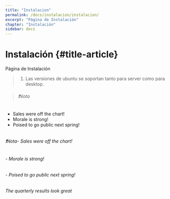 ```yaml
---
title: "Instalacion"
permalink: /docs/instalacion/instalacion/
excerpt: "Página de Instalación"
chapter: "Instalación" 
sidebar: docs
---
```


# Instalación {#title-article}

Página de Instalación

> 1. Las versiones de ubuntu se soportan tanto para server como para desktop.

> ###### ❗Nota
- Sales were off the chart!
- Morale is strong!
- Poised to go public next spring!
> ######

###### ❗Nota- Sales were off the chart! 
###### - Morale is strong!
###### - Poised to go public next spring!



###### The quarterly results look great 

